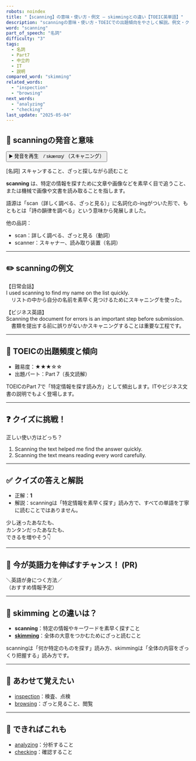 ```yaml
---
robots: noindex
title: "【scanning】の意味・使い方・例文 ― skimmingとの違い【TOEIC英単語】"
description: "scanningの意味・使い方・TOEICでの出題傾向をやさしく解説。例文・クイズ付きでskimmingとの違いもわかりやすく学べます。"
word: "scanning"
part_of_speech: "名詞"
difficulty: "3"
tags:
  - 名詞
  - Part7
  - 中立的
  - IT
  - 説明
compared_word: "skimming"
related_words:
  - "inspection"
  - "browsing"
next_words:
  - "analyzing"
  - "checking"
last_update: "2025-05-04"
---
```


## 🔰 scanningの発音と意味

<button class="play-audio" onclick="playTTS('scanning')">
  <span class="play-audio-main">
    ▶️ 発音を再生　/ˈskænɪŋ/
  </span>
  <span class="play-audio-sub">
    （スキャニング）
  </span>
</button>

[名詞] スキャンすること、ざっと探しながら読むこと

**scanning** は、特定の情報を探すために文章や画像などを素早く目で追うこと、または機械で画像や文書を読み取ることを指します。

語源は「scan（詳しく調べる、ざっと見る）」に名詞化の-ingがついた形で、もともとは「詩の韻律を調べる」という意味から発展しました。

他の品詞：  
- scan：詳しく調べる、ざっと見る（動詞）
- scanner：スキャナー、読み取り装置（名詞）

---

## ✏️ scanningの例文

【日常会話】  
I used scanning to find my name on the list quickly.  
　リストの中から自分の名前を素早く見つけるためにスキャニングを使った。

【ビジネス英語】  
Scanning the document for errors is an important step before submission.  
　書類を提出する前に誤りがないかスキャニングすることは重要な工程です。

---

## 🎯 TOEICの出題頻度と傾向

- 難易度：★★★☆☆
- 出題パート：Part 7（長文読解）

TOEICのPart 7で「特定情報を探す読み方」として頻出します。ITやビジネス文書の説明でもよく登場します。

---

## ❓ クイズに挑戦！

正しい使い方はどっち？

1. Scanning the text helped me find the answer quickly.  
2. Scanning the text means reading every word carefully.

---

## ✅ クイズの答えと解説

- 正解：**1**
- 解説：scanningは「特定情報を素早く探す」読み方で、すべての単語を丁寧に読むことではありません。

少し迷ったあなたも、  
カンタンだったあなたも、  
できるを増やそう👇️

---

## 🚀 今が英語力を伸ばすチャンス！ (PR)

<div class="info-center">
＼英語が身につく方法／<br>  
（おすすめ情報予定）
</div>

---

## 🤔  skimming との違いは？

- **scanning**：特定の情報やキーワードを素早く探すこと
- **[skimming](/word/skimming/)**：全体の大意をつかむためにざっと読むこと

scanningは「何か特定のものを探す」読み方、skimmingは「全体の内容をざっくり把握する」読み方です。

---

## 🧩 あわせて覚えたい

- [inspection](/word/inspection/)：検査、点検
- [browsing](/word/browsing/)：ざっと見ること、閲覧

---

## 📖 できればこれも

- [analyzing](/word/analyzing/)：分析すること
- [checking](/word/checking/)：確認すること

<!-- cvid: aid24_bid00 -->
